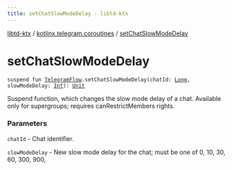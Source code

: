 ```yaml
---
title: setChatSlowModeDelay - libtd-ktx
---
```


[libtd-ktx](../index.html) / [kotlinx.telegram.coroutines](index.html) / [setChatSlowModeDelay](./set-chat-slow-mode-delay.html)

# setChatSlowModeDelay

`suspend fun `[`TelegramFlow`](../kotlinx.telegram.core/-telegram-flow/index.html)`.setChatSlowModeDelay(chatId: `[`Long`](https://kotlinlang.org/api/latest/jvm/stdlib/kotlin/-long/index.html)`, slowModeDelay: `[`Int`](https://kotlinlang.org/api/latest/jvm/stdlib/kotlin/-int/index.html)`): `[`Unit`](https://kotlinlang.org/api/latest/jvm/stdlib/kotlin/-unit/index.html)

Suspend function, which changes the slow mode delay of a chat. Available only for supergroups;
requires canRestrictMembers rights.

### Parameters

`chatId` - Chat identifier.

`slowModeDelay` - New slow mode delay for the chat; must be one of 0, 10, 30, 60, 300, 900,